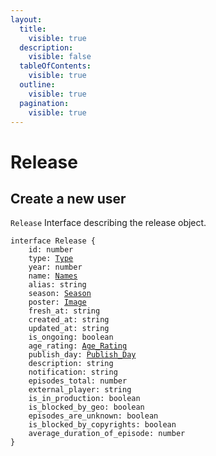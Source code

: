 ```yaml
---
layout:
  title:
    visible: true
  description:
    visible: false
  tableOfContents:
    visible: true
  outline:
    visible: true
  pagination:
    visible: true
---
```


# Release

## Create a new user

`Release` Interface describing the release object.

<pre class="language-typescript" data-overflow="wrap" data-line-numbers><code class="lang-typescript">interface Release {
	id: number
	type: <a data-footnote-ref href="#user-content-fn-1">Type</a>
	year: number
	name: <a data-footnote-ref href="#user-content-fn-2">Names</a>
	alias: string
	season: <a data-footnote-ref href="#user-content-fn-3">Season</a>
	poster: <a data-footnote-ref href="#user-content-fn-4">Image</a>
	fresh_at: string
	created_at: string
	updated_at: string
	is_ongoing: boolean
	age_rating: <a data-footnote-ref href="#user-content-fn-5">Age_Rating</a>
	publish_day: <a data-footnote-ref href="#user-content-fn-6">Publish_Day</a>
	description: string
	notification: string
	episodes_total: number
	external_player: string
	is_in_production: boolean
	is_blocked_by_geo: boolean
	episodes_are_unknown: boolean
	is_blocked_by_copyrights: boolean
	average_duration_of_episode: number
}
</code></pre>

[^1]: [Type Interface](type.md)

    ```typescript
    export interface Type {
    	value: string
    	description: string
    }
    ```

[^2]: [Names Interface](names.md)

    ```typescript
    export interface Names {
    	main: string
    	english: string
    	alternative: string
    }
    ```

[^3]: [Season Interface](season.md)

    ```typescript
    export interface Season {
    	value: string
    	description: string
    }
    ```

[^4]: [Image Interface](image.md)

    ```typescript
    export interface Image {
    	src: string
    	thumbnail: string
    	optimized: Omit<Image, 'optimized'>
    }
    ```

[^5]: [Age\_Rating Interface](age\_rating.md)

    ```typescript
    export interface Age_Rating {
    	value: string
    	label: string
    	is_adult: boolean
    	description: string
    }
    ```

[^6]: [Publish\_Day Interface](publish\_day.md)

    ```typescript
    export interface Publish_Day {
    	value: string
    	description: string
    }
    ```
